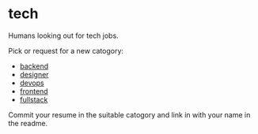 # tech

Humans looking out for tech jobs.

Pick or request for a new catogory:

- [backend](./backend)
- [designer](./designer)
- [devops](./devops)
- [frontend](./frontend)
- [fullstack](./fullstack)

Commit your resume in the suitable catogory and link in with your name in the readme.
